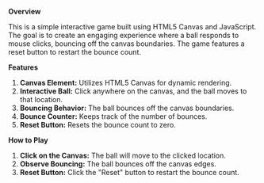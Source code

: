 **Overview**

This is a simple interactive game built using HTML5 Canvas and JavaScript. The goal is to create an engaging experience where a ball responds to mouse clicks, bouncing off the canvas boundaries. The game features a reset button to restart the bounce count.

**Features**
1. **Canvas Element:** Utilizes HTML5 Canvas for dynamic rendering.
1. **Interactive Ball:** Click anywhere on the canvas, and the ball moves to that location.
1. **Bouncing Behavior:** The ball bounces off the canvas boundaries.
1. **Bounce Counter:** Keeps track of the number of bounces.
1. **Reset Button:** Resets the bounce count to zero.

**How to Play**

1. **Click on the Canvas:** The ball will move to the clicked location.
1. **Observe Bouncing:** The ball bounces off the canvas edges.
1. **Reset Button:** Click the "Reset" button to restart the bounce count.
